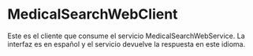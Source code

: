 MedicalSearchWebClient
======================

Este es el cliente que consume el servicio MedicalSearchWebService. La interfaz es en español y el servicio devuelve la respuesta en este idioma.
